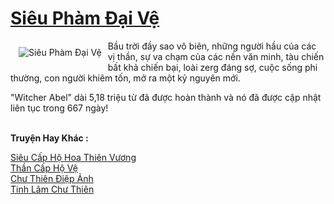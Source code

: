 <a href="https://truyenwiki.net/sieu-pham-dai-ve.36196/" title="Siêu Phàm Đại Vệ"><h1>Siêu Phàm Đại Vệ</h1></a><div style="display:table"><img align="right" style="float: left; padding: 10px;" src="https://truyenwiki.net/a/img/str/src/36196.jpg" alt="Siêu Phàm Đại Vệ">Bầu trời đầy sao vô biên, những người hầu của các vị thần, sự va chạm của các nền văn minh, tàu chiến bất khả chiến bại, loài zerg đáng sợ, cuộc sống phi thường, con người khiêm tốn, mở ra một kỷ nguyên mới.<p></p> "Witcher Abel" dài 5,18 triệu từ đã được hoàn thành và nó đã được cập nhật liên tục trong 667 ngày!</div><p><br><b>Truyện Hay Khác :</b></p><a href="https://truyenwiki.net/sieu-cap-ho-hoa-thien-vuong.35517/" alt="Siêu Cấp Hộ Hoa Thiên Vương">Siêu Cấp Hộ Hoa Thiên Vương</a><br/><a href="https://github.com/nownovels/wikidich/tree/master/truyenhay/35001" alt="Thần Cấp Hộ Vệ">Thần Cấp Hộ Vệ</a><br/><a href="https://github.com/nownovels/wikidich/tree/master/truyenhay/35611" alt="Chư Thiên Điệp Ảnh">Chư Thiên Điệp Ảnh</a><br/><a href="https://github.com/nownovels/wikidich/tree/master/truyenhay/35597" alt="Tinh Lâm Chư Thiên">Tinh Lâm Chư Thiên</a><br/>